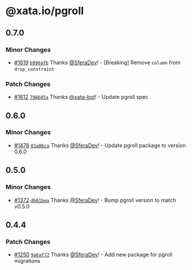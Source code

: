 # @xata.io/pgroll

## 0.7.0

### Minor Changes

- [#1619](https://github.com/xataio/client-ts/pull/1619) [`b990afb`](https://github.com/xataio/client-ts/commit/b990afb5ac1a86684a9dcc0952322f11b971eebe) Thanks [@SferaDev](https://github.com/SferaDev)! - [Breaking] Remove `column` from `drop_constraint`

### Patch Changes

- [#1612](https://github.com/xataio/client-ts/pull/1612) [`798b45a`](https://github.com/xataio/client-ts/commit/798b45ad8fc74af591f1c1d163a9f28d0bfc5c6d) Thanks [@xata-bot](https://github.com/xata-bot)! - Update pgroll spec

## 0.6.0

### Minor Changes

- [#1478](https://github.com/xataio/client-ts/pull/1478) [`81a06ca`](https://github.com/xataio/client-ts/commit/81a06ca98f4b46bad8e32bf284cc63ada1ab0dc3) Thanks [@SferaDev](https://github.com/SferaDev)! - Update pgroll package to version 0.6.0

## 0.5.0

### Minor Changes

- [#1372](https://github.com/xataio/client-ts/pull/1372) [`db01bea`](https://github.com/xataio/client-ts/commit/db01bead243bee3910895d391abe21a80b252a8f) Thanks [@SferaDev](https://github.com/SferaDev)! - Bump pgroll version to match v0.5.0

## 0.4.4

### Patch Changes

- [#1250](https://github.com/xataio/client-ts/pull/1250) [`9a6af72`](https://github.com/xataio/client-ts/commit/9a6af72ba4dd7880e8196a0a57d4133930957add) Thanks [@SferaDev](https://github.com/SferaDev)! - Add new package for pgroll migrations
